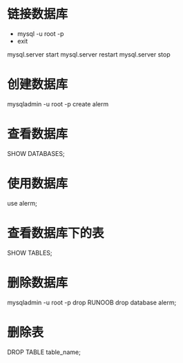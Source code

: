 # 链接数据库
- mysql -u root -p
- exit

mysql.server start
mysql.server restart
mysql.server stop

# 创建数据库
mysqladmin -u root -p create alerm

# 查看数据库
SHOW DATABASES;

# 使用数据库
use alerm;

# 查看数据库下的表
SHOW TABLES;

# 删除数据库
mysqladmin -u root -p drop RUNOOB
drop database alerm;

# 删除表
DROP TABLE table_name;